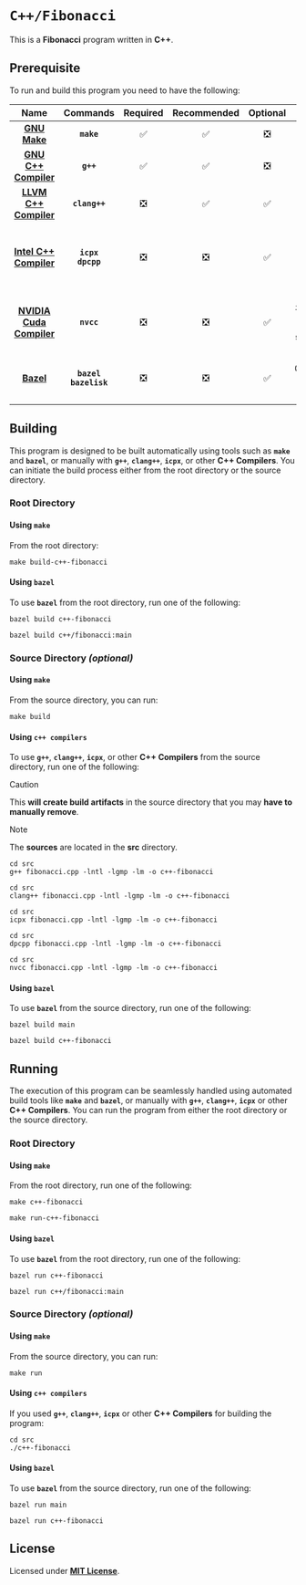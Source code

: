 # `C++/Fibonacci`

This is a **Fibonacci** program written in **C++**.

## Prerequisite

To run and build this program you need to have the following:

<div align="center">

| Name | Commands | Required | Recommended | Optional | Notes |
|:----:|:--------:|:--------:|:-----------:|:--------:|:-----:|
| [**GNU Make**](https://www.gnu.org/software/make/) | **`make`** | &#9989; | &#9989; | &#10062; | **`sudo apt install make`** |
| [**GNU C++ Compiler**](https://gcc.gnu.org) | **`g++`** | &#9989; | &#9989; | &#10062; | **`sudo apt install g++`** |
| [**LLVM C++ Compiler**](https://releases.llvm.org/download.html) | **`clang++`** | &#10062; | &#9989; | &#9989; | **`sudo apt install clang`** |
| [**Intel C++ Compiler**](https://www.intel.com/content/www/us/en/developer/tools/oneapi/dpc-compiler.html) | **`icpx`**<br>**`dpcpp`** | &#10062; | &#10062; | &#9989; | **`sudo apt install intel-basekit`**<br>or<br>**`sudo apt install intel-hpckit`** |
| [**NVIDIA Cuda Compiler**](https://developer.nvidia.com/cuda-downloads) | **`nvcc`** | &#10062; | &#10062; | &#9989; | **`sudo apt install nvidia-cuda-toolkit`**<br>or<br>**`sudo apt instal cuda`** |
| [**Bazel**](https://bazel.build/) | **`bazel`**<br>**`bazelisk`** | &#10062; | &#10062; | &#9989; | **`npm install -g @bazel/bazelisk`**<br>or<br>**`sudo apt install bazel`** |

</div>

## Building

This program is designed to be built automatically using tools such as
**`make`** and **`bazel`**, or manually with **`g++`**, **`clang++`**,
**`icpx`**, or other **C++ Compilers**. You can initiate the build process
either from the root directory or the source directory.

### Root Directory

#### Using `make`

From the root directory:

```
make build-c++-fibonacci
```

#### Using `bazel`

To use **`bazel`** from the root directory, run one of the following:

```
bazel build c++-fibonacci
```
```
bazel build c++/fibonacci:main
```

### Source Directory _(optional)_

#### Using `make`

From the source directory, you can run:

```
make build
```

#### Using `c++ compilers`

To use **`g++`**, **`clang++`**, **`icpx`**, or other **C++ Compilers** from the
source directory, run one of the following:

> [!CAUTION]
> This **will create build artifacts** in the source directory that you may
> **have to manually remove**.

> [!NOTE]
> The **sources** are located in the **src** directory.

```
cd src
g++ fibonacci.cpp -lntl -lgmp -lm -o c++-fibonacci
```
```
cd src
clang++ fibonacci.cpp -lntl -lgmp -lm -o c++-fibonacci
```
```
cd src
icpx fibonacci.cpp -lntl -lgmp -lm -o c++-fibonacci
```
```
cd src
dpcpp fibonacci.cpp -lntl -lgmp -lm -o c++-fibonacci
```
```
cd src
nvcc fibonacci.cpp -lntl -lgmp -lm -o c++-fibonacci
```


#### Using `bazel`

To use **`bazel`** from the source directory, run one of the following:

```
bazel build main
```
```
bazel build c++-fibonacci
```

## Running

The execution of this program can be seamlessly handled using automated build
tools like **`make`** and **`bazel`**, or manually with **`g++`**,
**`clang++`**, **`icpx`** or other **C++ Compilers**. You can run the program
from either the root directory or the source directory.

### Root Directory

#### Using `make`

From the root directory, run one of the following:

```
make c++-fibonacci
```
```
make run-c++-fibonacci
```

#### Using `bazel`

To use **`bazel`** from the root directory, run one of the following:

```
bazel run c++-fibonacci
```
```
bazel run c++/fibonacci:main
```

### Source Directory _(optional)_

#### Using `make`

From the source directory, you can run:

```
make run
```

#### Using `c++ compilers`

If you used **`g++`**, **`clang++`**, **`icpx`** or other **C++ Compilers** for
building the program:

```
cd src
./c++-fibonacci
```

#### Using `bazel`

To use **`bazel`** from the source directory, run one of the following:

```
bazel run main
```
```
bazel run c++-fibonacci
```

## License

Licensed under [**MIT License**](LICENSE).
